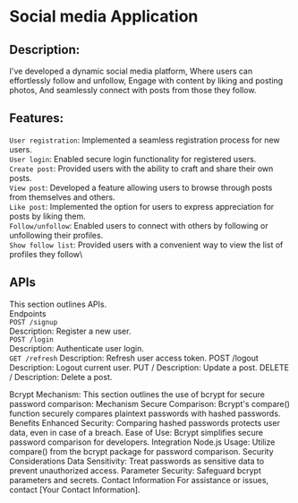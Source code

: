 # Social media Application

## Description:
I've developed a dynamic social media platform,
Where users can effortlessly follow and unfollow,
Engage with content by liking and posting photos,
And seamlessly connect with posts from those they follow.

## Features:
 `User registration`: Implemented a seamless registration process for new users.\
 `User login`: Enabled secure login functionality for registered users.\
`Create post`: Provided users with the ability to craft and share their own posts.\
`View post`: Developed a feature allowing users to browse through posts from themselves and others.\
`Like post`: Implemented the option for users to express appreciation for posts by liking them.\
`Follow/unfollow`: Enabled users to connect with others by following or unfollowing their profiles.\
`Show follow list`: Provided users with a convenient way to view the list of profiles they follow\

## APIs
This section outlines APIs.\
Endpoints\
`POST /signup`\
Description: Register a new user.\
`POST /login`\
Description: Authenticate user login.\
`GET /refresh`
Description: Refresh user access token.
POST /logout
Description: Logout current user. 
PUT /
Description: Update a post.
DELETE /
Description: Delete a post.

Bcrypt Mechanism:
This section outlines the use of bcrypt for secure password comparison:
Mechanism
Secure Comparison: Bcrypt's compare() function securely compares plaintext passwords with hashed passwords.
Benefits
Enhanced Security: Comparing hashed passwords protects user data, even in case of a breach.
Ease of Use: Bcrypt simplifies secure password comparison for developers.
Integration
Node.js Usage: Utilize compare() from the bcrypt package for password comparison.
Security Considerations
Data Sensitivity: Treat passwords as sensitive data to prevent unauthorized access.
Parameter Security: Safeguard bcrypt parameters and secrets.
Contact Information
For assistance or issues, contact [Your Contact Information].



